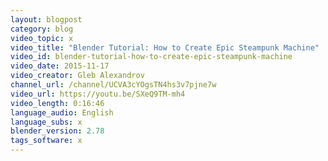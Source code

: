 ```yaml
---
layout: blogpost
category: blog
video_topic: x
video_title: "Blender Tutorial: How to Create Epic Steampunk Machine"
video_id: blender-tutorial-how-to-create-epic-steampunk-machine
video_date: 2015-11-17
video_creator: Gleb Alexandrov
channel_url: /channel/UCVA3cYOgsTN4hs3v7pjne7w
video_url: https://youtu.be/SXeQ9TM-mh4
video_length: 0:16:46
language_audio: English
language_subs: x
blender_version: 2.78
tags_software: x
---
```

